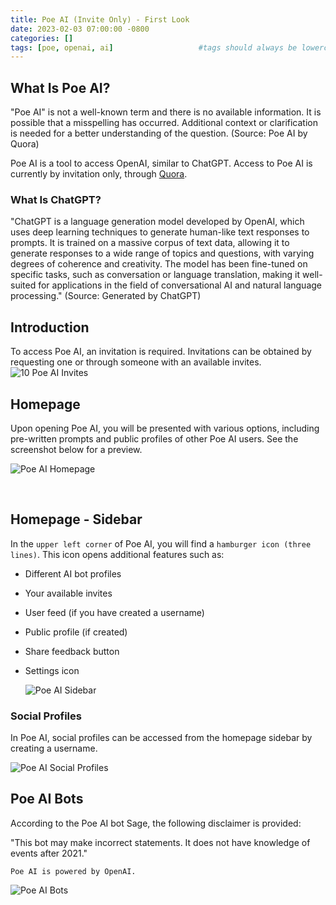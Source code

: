 ```yaml
---
title: Poe AI (Invite Only) - First Look
date: 2023-02-03 07:00:00 -0800
categories: []
tags: [poe, openai, ai]                   #tags should always be lowercase
---
```


## What Is Poe AI?

"Poe AI" is not a well-known term and there is no available information. It is possible that a misspelling has occurred. Additional context or clarification is needed for a better understanding of the question. (Source: Poe AI by Quora)

Poe AI is a tool to access OpenAI, similar to ChatGPT. Access to Poe AI is currently by invitation only, through [Quora](https://www.quora.com/).

### What Is ChatGPT?
"ChatGPT is a language generation model developed by OpenAI, which uses deep learning techniques to generate human-like text responses to prompts. It is trained on a massive corpus of text data, allowing it to generate responses to a wide range of topics and questions, with varying degrees of coherence and creativity. The model has been fine-tuned on specific tasks, such as conversation or language translation, making it well-suited for applications in the field of conversational AI and natural language processing." (Source: Generated by ChatGPT)

## Introduction
To access Poe AI, an invitation is required. Invitations can be obtained by requesting one or through someone with an available invites. 
    ![10 Poe AI Invites](/assets/img/poe%20ai/10%20invites.png)

## Homepage
Upon opening Poe AI, you will be presented with various options, including pre-written prompts and public profiles of other Poe AI users. See the screenshot below for a preview.

![Poe AI Homepage](/assets/img/poe%20ai/homepage.jpeg)

<br>

## Homepage - Sidebar

In the `upper left corner` of Poe AI, you will find a `hamburger icon (three lines)`. This icon opens additional features such as:

- Different AI bot profiles
- Your available invites
- User feed (if you have created a username)
- Public profile (if created)
- Share feedback button
- Settings icon

    ![Poe AI Sidebar](/assets/img/poe%20ai/left%20sidebar.png)

### Social Profiles 
In Poe AI, social profiles can be accessed from the homepage sidebar by creating a username.

![Poe AI Social Profiles](/assets/img/poe%20ai/username.png)

## Poe AI Bots
According to the Poe AI bot Sage, the following disclaimer is provided:

"This bot may make incorrect statements. It does not have knowledge of events after 2021."

`Poe AI is powered by OpenAI.`

![Poe AI Bots](/assets/img/poe%20ai/sage%20profile.jpeg)

